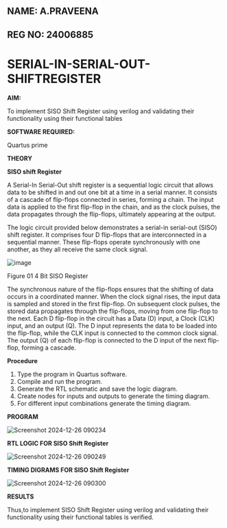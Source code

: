 ## NAME: A.PRAVEENA
## REG NO: 24006885
# SERIAL-IN-SERIAL-OUT-SHIFTREGISTER

**AIM:**

To implement  SISO Shift Register using verilog and validating their functionality using their functional tables

**SOFTWARE REQUIRED:**

Quartus prime

**THEORY**

**SISO shift Register**

A Serial-In Serial-Out shift register is a sequential logic circuit that allows data to be shifted in and out one bit at a time in a serial manner. It consists of a cascade of flip-flops connected in series, forming a chain. The input data is applied to the first flip-flop in the chain, and as the clock pulses, the data propagates through the flip-flops, ultimately appearing at the output.

The logic circuit provided below demonstrates a serial-in serial-out (SISO) shift register. It comprises four D flip-flops that are interconnected in a sequential manner. These flip-flops operate synchronously with one another, as they all receive the same clock signal.

![image](https://github.com/naavaneetha/SERIAL-IN-SERIAL-OUT-SHIFTREGISTER/assets/154305477/e81c4072-37f9-46c6-8145-566764b74c3a)

Figure 01 4 Bit SISO Register

The synchronous nature of the flip-flops ensures that the shifting of data occurs in a coordinated manner. When the clock signal rises, the input data is sampled and stored in the first flip-flop. On subsequent clock pulses, the stored data propagates through the flip-flops, moving from one flip-flop to the next.
Each D flip-flop in the circuit has a Data (D) input, a Clock (CLK) input, and an output (Q). The D input represents the data to be loaded into the flip-flop, while the CLK input is connected to the common clock signal. The output (Q) of each flip-flop is connected to the D input of the next flip-flop, forming a cascade.

**Procedure**

1. Type the program in Quartus software.
2. Compile and run the program.
3. Generate the RTL schematic and save the logic diagram.
4. Create nodes for inputs and outputs to generate the timing diagram.
5. For different input combinations generate the timing diagram.

**PROGRAM**

![Screenshot 2024-12-26 090234](https://github.com/user-attachments/assets/68a24b97-09c1-473d-ba02-a464ccc7a0c1)

**RTL LOGIC FOR SISO Shift Register**

![Screenshot 2024-12-26 090249](https://github.com/user-attachments/assets/8cf953b0-8ccb-4dcd-aa92-3dd81a9c03b8)

**TIMING DIGRAMS FOR SISO Shift Register**

![Screenshot 2024-12-26 090300](https://github.com/user-attachments/assets/d284a533-5acc-4557-9185-a36fd99f5273)

**RESULTS**

Thus,to implement SISO Shift Register using verilog and validating their functionality using their functional tables is verified.
